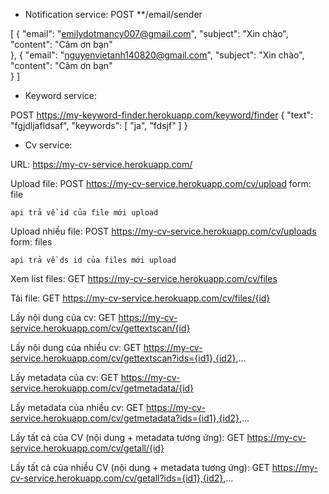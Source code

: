 - Notification service:
POST **/email/sender

[
    {
        "email": "emilydotmancy007@gmail.com",
        "subject": "Xin chào",
        "content": "Cảm ơn bạn"   
    },
    {
        "email": "nguyenvietanh140820@gmail.com",
        "subject": "Xin chào",
        "content": "Cảm ơn bạn"   
    }
]

- Keyword service:

POST https://my-keyword-finder.herokuapp.com/keyword/finder
{
    "text": "fgjdljafldsaf",
    "keywords": [
        "ja",
	  "fdsjf"
    ]
}


- Cv service:

URL: https://my-cv-service.herokuapp.com/

Upload file:
	POST https://my-cv-service.herokuapp.com/cv/upload
	form: file 
	
	api trả về id của file mới upload

Upload nhiều file:
	POST https://my-cv-service.herokuapp.com/cv/uploads
	form: files 
	
	api trả về ds id của files mới upload

Xem list files:
	GET https://my-cv-service.herokuapp.com/cv/files
	
Tải file:
	GET https://my-cv-service.herokuapp.com/cv/files/{id}

Lấy nội dung của cv:
	GET https://my-cv-service.herokuapp.com/cv/gettextscan/{id}

Lấy nội dung của nhiều cv:
	GET https://my-cv-service.herokuapp.com/cv/gettextscan?ids={id1},{id2},...

Lấy metadata của cv:
	GET https://my-cv-service.herokuapp.com/cv/getmetadata/{id}

Lấy metadata của nhiều cv:
	GET https://my-cv-service.herokuapp.com/cv/getmetadata?ids={id1},{id2},...

Lấy tất cả của CV (nội dung + metadata tương ứng):
	GET https://my-cv-service.herokuapp.com/cv/getall/{id}

Lấy tất cả của nhiều CV (nội dung + metadata tương ứng):
	GET https://my-cv-service.herokuapp.com/cv/getall?ids={id1},{id2},...
